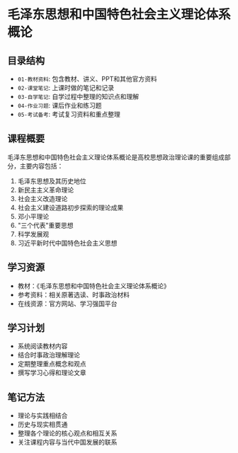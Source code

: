 # 毛泽东思想和中国特色社会主义理论体系概论

## 目录结构
- `01-教材资料`: 包含教材、讲义、PPT和其他官方资料
- `02-课堂笔记`: 上课时做的笔记和记录
- `03-自学笔记`: 自学过程中整理的知识点和理解
- `04-作业习题`: 课后作业和练习题
- `05-考试备考`: 考试复习资料和重点整理

## 课程概要
毛泽东思想和中国特色社会主义理论体系概论是高校思想政治理论课的重要组成部分，主要内容包括：

1. 毛泽东思想及其历史地位
2. 新民主主义革命理论
3. 社会主义改造理论
4. 社会主义建设道路初步探索的理论成果
5. 邓小平理论
6. "三个代表"重要思想
7. 科学发展观
8. 习近平新时代中国特色社会主义思想

## 学习资源
- 教材：《毛泽东思想和中国特色社会主义理论体系概论》
- 参考资料：相关原著选读、时事政治材料
- 在线资源：官方网站、学习强国平台

## 学习计划
- 系统阅读教材内容
- 结合时事政治理解理论
- 定期整理重点概念和观点
- 撰写学习心得和理论文章

## 笔记方法
- 理论与实践相结合
- 历史与现实相贯通
- 整理各个理论的核心观点和相互关系
- 关注课程内容与当代中国发展的联系
